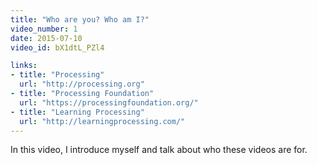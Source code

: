 ```yaml
---
title: "Who are you? Who am I?"
video_number: 1
date: 2015-07-10
video_id: bX1dtL_PZl4

links:
- title: "Processing"
  url: "http://processing.org"
- title: "Processing Foundation"
  url: "https://processingfoundation.org/"
- title: "Learning Processing"
  url: "http://learningprocessing.com/"
---
```


In this video, I introduce myself and talk about who these videos are for.
